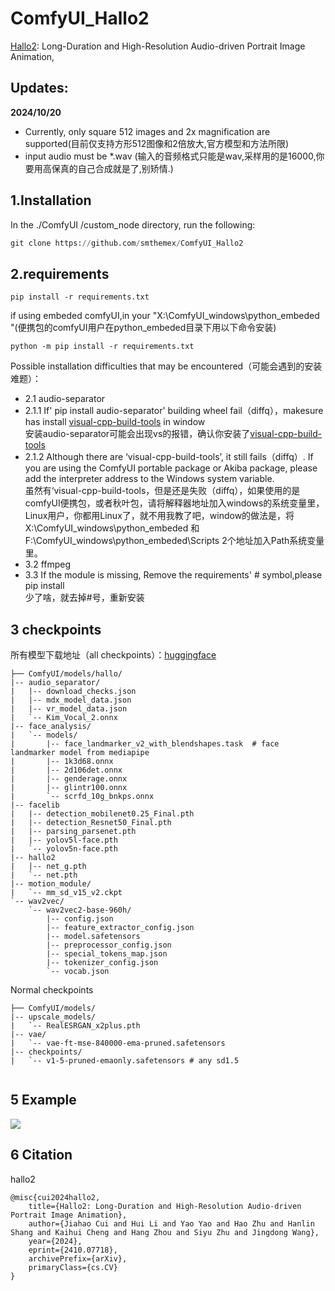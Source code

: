 # ComfyUI_Hallo2
[Hallo2](https://github.com/fudan-generative-vision/hallo2): Long-Duration and High-Resolution Audio-driven Portrait Image Animation,

## Updates:
**2024/10/20** 
* Currently, only square 512 images and 2x magnification are supported(目前仅支持方形512图像和2倍放大,官方模型和方法所限)  
* input audio must be *.wav (输入的音频格式只能是wav,采样用的是16000,你要用高保真的自己合成就是了,别矫情.)
  

1.Installation
-----
In the ./ComfyUI /custom_node directory, run the following:   
 ``` python 
 git clone https://github.com/smthemex/ComfyUI_Hallo2

 ```
2.requirements  
----
```
pip install -r requirements.txt
```
if using embeded comfyUI,in your "X:\ComfyUI_windows\python_embeded "(便携包的comfyUI用户在python_embeded目录下用以下命令安装)   
```
python -m pip install -r requirements.txt
```
Possible installation difficulties that may be encountered（可能会遇到的安装难题）：   
* 2.1  audio-separator   
* 2.1.1  If' pip install audio-separator' building wheel fail（diffq），makesure has install [visual-cpp-build-tools](https://visualstudio.microsoft.com/zh-hans/visual-cpp-build-tools ) in window   
安装audio-separator可能会出现vs的报错，确认你安装了[visual-cpp-build-tools](https://visualstudio.microsoft.com/zh-hans/visual-cpp-build-tools )    
* 2.1.2   Although there are ‘visual-cpp-build-tools’, it still fails（diffq）. If you are using the ComfyUI portable package or Akiba package, please add the interpreter address to the Windows system variable.    
虽然有‘visual-cpp-build-tools，但是还是失败（diffq），如果使用的是comfyUI便携包，或者秋叶包，请将解释器地址加入windows的系统变量里，Linux用户，你都用Linux了，就不用我教了吧，window的做法是，将X:\ComfyUI_windows\python_embeded 和F:\ComfyUI_windows\python_embeded\Scripts 2个地址加入Path系统变量里。   
* 3.2  ffmpeg   
* 3.3  If the module is missing, Remove the requirements' # symbol,please pip install       
少了啥，就去掉#号，重新安装    

3 checkpoints
----
所有模型下载地址（all checkpoints）：[huggingface](https://huggingface.co/fudan-generative-ai/hallo2/tree/main)

```
├── ComfyUI/models/hallo/
|-- audio_separator/
|   |-- download_checks.json
|   |-- mdx_model_data.json
|   |-- vr_model_data.json
|   `-- Kim_Vocal_2.onnx
|-- face_analysis/
|   `-- models/
|       |-- face_landmarker_v2_with_blendshapes.task  # face landmarker model from mediapipe
|       |-- 1k3d68.onnx
|       |-- 2d106det.onnx
|       |-- genderage.onnx
|       |-- glintr100.onnx
|       `-- scrfd_10g_bnkps.onnx
|-- facelib
|   |-- detection_mobilenet0.25_Final.pth
|   |-- detection_Resnet50_Final.pth
|   |-- parsing_parsenet.pth
|   |-- yolov5l-face.pth
|   `-- yolov5n-face.pth
|-- hallo2
|   |-- net_g.pth
|   `-- net.pth
|-- motion_module/
|   `-- mm_sd_v15_v2.ckpt
`-- wav2vec/
    `-- wav2vec2-base-960h/
        |-- config.json
        |-- feature_extractor_config.json
        |-- model.safetensors
        |-- preprocessor_config.json
        |-- special_tokens_map.json
        |-- tokenizer_config.json
        `-- vocab.json
```
Normal checkpoints   
```
├── ComfyUI/models/
|-- upscale_models/
|   `-- RealESRGAN_x2plus.pth
|-- vae/
|   `-- vae-ft-mse-840000-ema-pruned.safetensors
|-- checkpoints/
|   `-- v1-5-pruned-emaonly.safetensors # any sd1.5
       
```
5 Example
----     
![](https://github.com/smthemex/ComfyUI_Hallo2/blob/main/example.gif)

6 Citation
------
hallo2
```
@misc{cui2024hallo2,
	title={Hallo2: Long-Duration and High-Resolution Audio-driven Portrait Image Animation},
	author={Jiahao Cui and Hui Li and Yao Yao and Hao Zhu and Hanlin Shang and Kaihui Cheng and Hang Zhou and Siyu Zhu and️ Jingdong Wang},
	year={2024},
	eprint={2410.07718},
	archivePrefix={arXiv},
	primaryClass={cs.CV}
}
```

